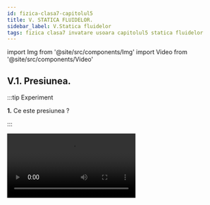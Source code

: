 ```yaml
---
id: fizica-clasa7-capitolul5
title: V. STATICA FLUIDELOR.
sidebar_label: V.Statica fluidelor
tags: fizica clasa7 invatare usoara capitolul5 statica fluidelor
---
```


import Img from '@site/src/components/Img'
import Video from '@site/src/components/Video'


## V.1. Presiunea.

:::tip Experiment

**1.** Ce este presiunea ?

:::


<Video src="https://www.youtube.com/embed/JrLdPhqzoPw" />


<br></br>

**Materiale necesare:** cutie, o greutate pentru cutie, vas cu făină (pesmet).
 



**Descrierea experimentului (Partea 1):** 

- Așază cutia goală în vasul cu făină cu suprafața cea mai mică. 

- Observă urma lăsată de cutie în făină.

- Așază cutia cu greutatea în ea în vasul cu făină cu suprafața cea mai mică.

- Observă urma lăsată de cutia plină în făină.



:::note Observaţie (Partea 1)

Presiunea exercitată de cutie asupra unei suprafețe este direct proporțională  cu forța de apăsare din partea cutiei asupra suprafeței. 

:::


**Descrierea experimentului (Partea 2):** 

- Așază cutia cu greutatea în ea în vasul cu făină cu suprafața cea mai mare.

- Observă urma lăsată de cutia plină în făină.


:::note Observaţie (Partea 2)

Presiunea exercitată de cutie asupra unei suprafețe este invers proporțională cu aria suprafeței pe care se exercită forța de apăsare.


:::



<Video src="https://www.youtube.com/embed/5G1LnSH4uj0" />


<br></br>



:::important Definiţie


**Presiunea (p)** este o mărime fizică care măsoară raportul dintre forța de apăsare normală (F) exercitată pe o suprafață și aria suprafeței (S) pe care se distribuie forța de apăsare.


- Formula de definiție

<Img src="fizica/clasa7/capitolul5/5_1_Poza1_FormulePresiunii.jpg" />




- Unitate de măsură în S.I: **[p]<sub>SI</sub> =  Pa (Pascal)** 

- Instrumente de măsură: **manometrul, barometrul** 


:::




:::caution Aplicații

**a) Presiunea este direct proporțională cu forța  de apăsare F**


**Exemplu:**

Tăvălugul care presează bitumul pentru asfaltare cu o roată cilindrică foarte grea.

<Img src="fizica/clasa7/capitolul5/5_1_Poza2_MasinaDeNivelatAsfalt.jpg" />



**b) Presiunea este invers proporțională cu aria suprafeței pe care se exercită forța de apăsare.**

**Exemplu:**

- Obiectele ascuțite (ace, compas, foarfece, cuțite, etc.) sunt periculoase (ne pot tăia sau înțepa) deoarece au vârful cu o suprafață foarte mică și exercită presiuni foarte mari, chiar la forțe de apăsare mici.

<Img src="fizica/clasa7/capitolul5/5_1_Poza3_ObiecteAscutite.jpg" />


- Când suntem pe schiuri de abia lăsăm urme pe zăpadă față de bocanci, deoarece greutatea noastră se distribuie pe o suprafață mai mare și presiunea exercitată de noi este mai mică decât cu bocancii.

<Img src="fizica/clasa7/capitolul5/5_1_Poza4_UrmeDeBocanVsDeSki_OK.jpg" />

- Când suntem pe gheața care stă să crape, imediat trebuie să ne culcăm pe burtă și să ne târâm așa până la mal, deoarece lăsându-ne greutatea pe o suprafață mai mare scădem foarte mult presiunea exercitată de noi asupra gheții.

<Img src="fizica/clasa7/capitolul5/5_1_Poza5_GheataCrapata.jpg" />

- Suprafaţa unui taburet fiind plană, corpul nostru vine  în contact cu el pe o suprafaţă mai mică decât pe scaunul cu spătar, caz în care presiunea exercitată  de greutatea corpului nostru este mai mare. Când suprafaţa scaunului este curbată, aceasta vine în contact cu o parte mai mare a corpului nostru  şi,deci, presiunea este mai mică. Deci, mai comod este scaunul cu spătar.

<Img src="fizica/clasa7/capitolul5/5_1_Poza6_ScaunCuSpatarVsTaburet.jpg" />

:::


:::note Observaţie 

**Presiunea are foarte multe unități derivate:** 

1 **bar** = 10<sup>5</sup> Pa

**Atmosferă fizică** = **1 atm** = 101.325 Pa

**Atmosferă tehnică** = **1 at** = 9,8 ∙ 10<sup>4</sup> Pa

**Milimetri coloană de mercur** = **1mmHg** = 1 torr = 133,322 Pa

**Kilogramforță pe metru pătrat** = **1kgf / m<sup>2</sup>** = 1mm H<sub>2</sub>O = 9,8 Pa


:::



:::caution Problemă model

1) Un corp paralelipipedic de 400g are următoarele dimennsiuni:

L = 0,003hm

l = 15cm
 
h = 100mm

Află cele trei presiuni exercitate de corp asupra unei suprafețe.




#### Rezolvare:


- Scriem datele problemei și le transformăm în SI.

  - m = 400g = 0,4 kg

  - G = mg = 0,4 ∙ 10 = 4 N

  - L = 0,003hm = 0,3m

  - l = 15cm = 0,15m

  - h = 100mm = 0,1m.


- Aplicăm formula presiunii și înlocuim datele problemei:

<Img src="fizica/clasa7/capitolul5/5_1_Poza7_RezolvareProblemaModel1.jpg" />


:::



:::caution Problemă model

2) Un om bate în perete un cui cu o forță de 600N care face un unghi α =30° cu peretele. Vârful cuiului are 2cm<sup>2</sup>. Află presiunea exercitată de om asupra peretelui.

<Video src="https://www.youtube.com/embed/2P4ljrXNaTw" />


<br></br>

#### Rezolvare:

- Scriem datele problemei și le transformăm în SI

  - F = 600 N

  - S = 2cm<sup>2</sup> = 2/10000 m<sup>2</sup> 

- Calculăm modulul forței normale asupra peretelui


<Img src="fizica/clasa7/capitolul5/5_1_Poza8_RezolvareProblemaModel2_Partea1.jpg" />


<Img src="fizica/clasa7/capitolul5/5_1_Poza9_RezolvareProblemaModel2_Partea2_Grafic.jpg" />





- Scriem formula presiunii și înlocuim datele problemei :


<Img src="fizica/clasa7/capitolul5/5_1_Poza10_RezolvareProblemaModel2_Partea3.jpg" />


:::




## V.2. Presiunea hidrostatică




:::important Definiţie

**Presiunea hidrostatică** este presiunea statică din interiorul unui lichid aflat în echilibru, datorată greutății lichidului.

Chiar dacă presiunea hidrostatică se datorează greutății lichidului, ea se exercită în toate direcțiile în interiorul acestuia.

:::

Într-un pahar avem un lichid în repaus.

h = înălțimea coloanei de lichid din vas

G = greutatea lichidului = m ∙ g = ρ ∙ V ∙ g = ρ ∙ S ∙ h ∙ g

N' = forța de apăsare normală a apei asupra fundului vasului

N = reacțiunea normală a fundului vasului
 
|N'| = |N|= |G|

<Img src="fizica/clasa7/capitolul5/5_2_Poza1_FormulaPresiuniiHidrostatice.jpg" />


<Img src="fizica/clasa7/capitolul5/5_2_Poza2_PozaPresiuniiHidrostatice.jpg" />










:::important

**Formula presiunii hidrostatice: p = ρ ∙ g ∙ h**, unde

ρ = densitatea lichidului

g = accelerația gravitațională

h = înălțimea coloanei de lichid de deasupra nivelului măsurat (adâncimea lichidului)

Deci, **presiunea hidrostatică depinde direct proporțional de densitatea lichidului și de adâncimea lichidului.** Ea nu depinde de aria fundului vasului în care se află lichidul.

Presiunea hidrostatică se măsoară cu **manometrul cu lichid (diferențial).**


<Img src="fizica/clasa7/capitolul5/5_2_Poza3_PozaManometruCuLichid.jpg" />




Când denivelarea lichidului în tubul U este zero, Δh = 0, presiunea este zero.

Cu cât denivelarea lichidului în tubul U este mai mare, cu atât presiunea hidrostatică crește.


:::



:::caution Aplicații

De exemplu pentru apă (ρ = 1000kg/m<sup>3</sup>), diferența de presiune este de aproximativ 10 Pa pentru fiecare diferență de nivel de 1mm (0,001 m) dintre cele 2 ramuri. Am luat g ~ 10 N/kg.

Δp = ρ ∙ g ∙ h= 1000 ∙ 10 ∙ 0,001 = 10 Pa.



:::


<br></br>




:::tip Experiment

**2.** La același nivel, presiunea hidrostatică este aceeași

:::


<Video src="https://www.youtube.com/embed/EQuSFS_Dxao" />


<br></br>

**Materiale necesare:** sticlă PET, compas.

:::warning Atenție

Atenție când lucrezi cu obiecte ascuțite !

:::
 
**Descrierea experimentului:** 


- Ia o sticlă de 0,5L și umple-o cu apă. Găurește-o  de o parte și de alta la același nivel.
 
- Deșurubează dopul și observă că cele două jeturi de apă.

 

:::note Observaţie

Cele două jeturi de apă au aceeași lungime  deoarece, la același nivel, presiunea hidrostatică este aceeași. 

:::



<br></br>


:::tip Experiment

**3.** Presiunea hidrostatică crește odată cu adâncimea

:::


<Video src="https://www.youtube.com/embed/VKNV5yIBU0g" />


<br></br>

**Materiale necesare:** sticlă PET, compas.

:::warning Atenție

Atenție când lucrezi cu obiecte ascuțite !

:::
 
**Descrierea experimentului:** 


- Ia o sticlă de 0,5L umple-o cu apă și găurește-o în aceeași parte, un orificiu mai sus, unul la mijloc și altul mai spre fundul sticlei.

- Deșurubează dopul și observă că cele trei jeturi de apă.

 

:::note Observaţie

Jetul de apă de la fundul sticlei are lungime  mai mare decât cele  de deasupra, deoarece  presiunea hidrostatică crește odată cu adâncimea lichidului. 

:::



<br></br>


:::tip Experiment

**4.** Măsurarea presiunii hidrostatice cu manometrul

:::


<Video src="https://www.youtube.com/embed/20rmhBcUyrA" />


<br></br>

**Materiale necesare:** sticlă PET de 1,5-2L,  furtunașe, flacon plastic, tuburi de pix sau recipiente cilindrice,balon (o bucată dintr-o mănușă chirurgicală), elastic de borcan, foarfece, riglă, compas.

:::warning Atenție

Atenție când lucrezi cu obiecte ascuțite !

:::
 
**Descrierea experimentului:** 


- Confecționează un tub U prin legarea a două corpuri de pix cu un furtunaș la partea de jos. Pune apă colorată în acest tub “U” .

- Atașează la unul dintre pixuri un furtunaș mai lung.

- Ia un flacon de plastic (de medicamente) și găurește-i capacul astfel încât furtunul să intre forțat în el.
  
- Taie gâtul unei sticle de 1,5-2L și pune apă în ea.
 
- Măsoară denivelarea apei din tubul “U” pentru diferite niveluri în interiorul apei.

- Măsoară denivelarea apei din tubul “U” la același nivel în interiorul apei.

 

:::note Observaţie

La aceeaşi adâncime în interiorul lichidului, denivelarea  lichidului colorat din tubul “U” este aceeaşi, indiferent de cum orientăm membrana capsulei, deci presiunea hidrostatică este aceeasi.
 

Cu cât ne apropiem de fundul vasului, cu atât denivelarea lichidului din tubul “U” creşte și deci, presiunea hidrostatică crește cu adâncimea.
 

:::


:::important

**Principiul fundamental al hidrostaticii:**
 
**“Diferența presiunilor din două puncte ale unui lichid aflat în echilibru este direct proporțională cu diferența de nivel la care se află cele două puncte.”**


Δp = p<sub>2</sub> - p<sub>1</sub> = ρ ∙ g ∙ Δh

ρ = densitatea lichidului (constantă de material)

g = accelerația gravitațională (constantă, egală cu 9,8 ~ 10 N/kg)

Δh = diferența de nivel din interiorul lichidului la care se află cele două puncte. 


<Img src="fizica/clasa7/capitolul5/5_2_Poza4_PrincipiulFundamentalAlHidrostaticii.jpg" />


Să considerăm un lichid aflat în echilibru și să îl delimităm mental cu un cilindru (vezi desenul de mai sus). Deoarece întregul lichid se află în echilibru, atunci și lichidul din cilindrul delimitat se află în echilibru. Asupra lui acționează vertical greutatea G, forța de presiune pe suprafața superioară F<sub>1</sub> și forța de presiune pe suprafața inferioară F<sub>2</sub>. Din condiția de echilibru rezultă:

G + F<sub>1</sub> = F<sub>2</sub>

Deoarece G = ρ ∙ S ∙ g ∙ Δh ,  F<sub>1</sub> = p<sub>1</sub> ∙ S,  F<sub>2</sub> = p<sub>2</sub> ∙ S  => Δp = ρ ∙ g ∙ Δh 


:::




<br></br>


:::tip Experiment

**5.** Principiul fundamental al hidrostaticii

:::


<Video src="https://www.youtube.com/embed/v--EIxDiCmY" />


<br></br>

**Materiale necesare:** sticlă PET de 1,5-2L și una de 0,5L, furtunaș, foarfece, compas.

:::warning Atenție

Atenție când lucrezi cu obiecte ascuțite !

:::
 
**Descrierea experimentului:** 


- Ia două sticle, una de 0,5L și 2L și leagă-le cu un furtunaș în partea de jos.

- Umple cu apă numai sticla mică.

- Ce observi ?
 

:::note Observaţie

Apa curge din sticla mică în sticla mare. 

:::


**Concluzia experimentului:**

Apa curge din sticla mică în sticla mare deoarece presiune apei din sticla mică este mai mare decât presiunea din sticla mare,  întrucât nivelul apei din sticla mică este mai mare decăt nivelul apei din sticla mare.

Curgerea din A în B va avea loc până la egalizarea nivelului din cele 2 sticle, când și presiunea va fi aceeași.


**Presiunea unui lichid dintr-un vas nu depinde de forma și dimensiunile vasului.**




:::important

**Legea vaselor comunicante:**

**“În două sau mai multe vase comunicante, lichidul urcă la același nivel.”** 


<Video src="https://www.youtube.com/embed/HcYe726wDQE" />


:::


:::caution Aplicații ale legii vaselor comunicante

**1) Stropitoarea de grădină**

<Img src="fizica/clasa7/capitolul5/5_2_Poza6_Stropitoare.jpg" />

**2) Ceainic**

<Img src="fizica/clasa7/capitolul5/5_2_Poza7_Ceainic.jpg" />

**3) Sifonul chiuvetelor reține în cotul său corpurile solide care ar putea înfunda canalizarea.**

<Img src="fizica/clasa7/capitolul5/5_2_Poza8_SifonChiuveta.jpg" />

**4) Ecluzele permit circulația vapoarelor de la un nivel ridicat al apei(amonte) la un nivel mai scăzut(aval).**

<Img src="fizica/clasa7/capitolul5/5_2_Poza9_Ecluza.jpg" />

**5) Indicatorul de nivel pentru rezervoarele opace.**

<Img src="fizica/clasa7/capitolul5/5_2_Poza10_IndicatorNivel.jpg" />


**6) Alimentarea cu apă a unor locuințe așezând rezervorul cu apă la o înălțime superioară a celei mai înalte case.**

<Img src="fizica/clasa7/capitolul5/5_2_Poza11_AlimentareaCuApa.jpg" />



:::



<br></br>
<br></br>



## V.3. Presiunea atmosferică.

**Atmosfera** este stratul de aer care înconjoară Pământul.
 
Până în secolul al XVII-lea s-a crezut că aerul nu are  greutate. Galileo Galilei (1564-1642), mare matematician,  fizician şi astronom italian, a afirmat pentru prima dată că  aerul atmosferic are greutate şi că el produce o apăsare  asupra tuturor corpurilor de pe Pământ.
 
Compoziția aerului: 78% azot (N2), 21% oxigen (O2), 1% alte gaze ( argon, dioxid de carbon, neon, heliu, etc.).


<Img src="fizica/clasa7/capitolul5/5_3_Poza1_CompozitiaChimicaAAtmosferei.jpg" />

<Img src="fizica/clasa7/capitolul5/5_3_Poza2_StraturileAtmosferei.jpg" />





:::important Definiție

Apăsarea aerului atmosferic asupra corpurilor de pe Pământ, datorată greutății aerului  poartă numele de **presiune atmosferică.**

:::


:::important

Pentru măsurarea presiunii atmosferice se folosesc **barometrele.**



:::



:::important

_**Presiunea atmosferică acţionează în toate direcţiile.**_

:::



<br></br>

:::tip Experiment

**6.** Apăsarea aerului de sus în jos

:::


<Video src="https://www.youtube.com/embed/-o2OUQaMERY" />


<br></br>

**Materiale necesare:** sticlă PET de 0,5L, compas.

:::warning Atenție

Atenție când lucrezi cu obiecte ascuțite !

:::
 
**Descrierea experimentului:** 


- Ia o sticlă de 0,5L și umple-o cu apă, apoi pune-i dopul.

- Găurește sticla și vei observa că apă nu țâșnește prin orificiul respectiv.

- Desfă dopul sticlei și imediat apă țâșnește prin orificiu.
 

:::note Observaţie

Când sticla este astupată, asupra apei din sticlă nu acționează presiunea atmosferică.  

:::


**Concluzia experimentului:**

Când sticla este destupată, asupra apei acționează presiunea atmosferică de sus în jos și apă țâșnește din sticlă. 



<br></br>

:::tip Experiment

**7.** Apăsarea laterală a aerului atmosferic

:::


<Video src="https://www.youtube.com/embed/v3xlNgUYoS8" />


<br></br>

**Materiale necesare:** ventuză.

 
**Descrierea experimentului:** 


- Lipește o ventuză de un o suprafață netedă. 

- De ce stă ventuza lipită de perete?
 

:::note Observaţie

În momentul în care apăsăm ventuza pentru a o lipi de perete,  scoatem aerul din interiorul ei (rămâne vid cu presiunea 0).   

:::


**Concluzia experimentului:**

Datorită presiunii atmosferice care se exercită  lateral, ventuza rămâne lipită de perete. Cât timp in interiorul ei nu intră aer, aceasta este ţinută de presiunea aerului. Dacă suprafaţa peretelui nu este netedă şi plană, atunci în interiorul ventuzei rămâne aer, a cărui presiune o egalează pe cea exterioară şi ventuza cade. 



<br></br>

:::tip Experiment

**8.** Apăsarea aerului de jos în sus

:::


<Video src="https://www.youtube.com/embed/RvekKgXEYE0" />


<br></br>

**Materiale necesare:** pahar cu apă, carton.

 
**Descrierea experimentului:** 


- Acoperă un pahar plin cu apă cu un carton astfel încât între suprafaţa apei şi hârtie să nu rămână aer.

- Apasă cu palma gura paharului peste carton şi întoarce paharul cu gura în jos.

- Îndepărtează cu grijă palma de pahar (poţi face acest experiment deasupra chiuvetei).

 

:::note Observaţie

Apa nu cade din pahar, deoarece  presiunea aerului  exercitată de jos în sus este mai mare decât presiunea exercitată de apa din pahar asupra cartonului.   

:::


<br></br>

_**Experimentul lui Torricelli:**_

Primul fizician care a determinat valoarea presiunii atmosferice (în anul 1643) a fost **Evangelista Torricelli (1608-1647)**, elev al lui **Galilei**. Până la **Galileo Galilei** se știa că aerul atmosferic apasă asupra corpurilor de pe Pământ, însă nimeni nu știa ce valoare are. **Galileo Galilei** fiind aproape de sfârşitul vieţii l-a rugat pe **Torricelli** să rezolve această problemă. 


:::important

Torricelli a construit primul barometru și a măsurat pentru prima oară valoarea presiunii atmosferice.

- Torricelli a umplut cu mercur un tub de sticlă lung de un metru,foarte subțire și închis la un capăt pe care l-a răsturnat într-un vas cu mercur.

- A observat că numai o mică parte din  mercur (Hg) s-a vărsat în vas.

- A măsurat înălțimea coloanei de mercur rămasă în tub, notată 

**h<sub>colHg</sub> = 76cm = 0,76m**

<Img src="fizica/clasa7/capitolul5/5_3_Poza3_DesenExperimentulLuiToricelli.jpg" />


- Pentru a calcula presiune atmosferică a aplicat formula presiunii hidrostatice a coloanei de mercur rămasă în tub.

- La același nivel într-un lichid, presiunea este aceeași, adică p<sub>A</sub> = p<sub>B</sub>.

p<sub>A</sub> = presiunea atmosferică, notată cu p<sub>0</sub>

p<sub>B</sub> = presiunea hidrostatică a coloanei de mercur din tub= ρ<sub>Hg</sub> ∙ g ∙ h<sub>colHg</sub>

p<sub>C</sub> = presiunea vidului = 0

**p<sub>0</sub> = ρ<sub>Hg</sub> ∙ g ∙ h<sub>colHg</sub> = 13600 ∙ 9,8 ∙ 0,76 = 101.325 Pa**

**Aceasta este valoarea presiunii atmosferice.**



:::




**Presiunea atmosferică variază tot timpul și depinde de doi factori:**

**1) Altitudinea** cu cât este mai mare, cu atât presiunea atmosferică scade deoarece aerul se rarefiează (adică scade concentrația moleculelor de oxigen și azot). La altitudinea 0 (nivelul mării), p<sub>0</sub> = 101.325Pa. 


:::caution Aplicații


  
Pe Vârful Everest, cel mai înalt punct de pe Pământ,  cu o altitudine de 8848 m deasupra nivelului mării, presiunea atmosferică  este aproximativ o treime din cea de la nivelul mării, adică p ~ 33.800Pa.

Variaţia presiunii atmosferice cu altitudinea (scăderea presiunii  atmosferice cu creşterea înălţimii) a fost demonstrată de fizicianul francez Blaise Pascal (1623-1662). El a arătat că ascensiunea lichidelor în spaţiu vidat datorită presiunii atmosferice (adică înălţimea coloanei de lichid) se micşorează dacă experienţa se efectuează la înălţimi mari (pe un munte).

Pe baza dependenței dintre altitudine și presiunea atmosferică sunt construite **altimetrele**, folosite la  bordul avioanelor, care de fapt sunt niște barometre etalonate direct în metri. Ele măsoară altitudinea (înălțimea față de suprafața Pământului).


<Img src="fizica/clasa7/capitolul5/5_3_Poza4_Altimetru.jpg" />


:::




**2)	Starea vremii** (ploi, temperatura aerului, vânturi, etc).




:::caution Aplicații

Aerul circulă din zonele cu presiune ridicată (numite anticicloni) spre cele cu presiuni scăzute (numite cicloni). Cu toate că în zonele de înaltă presiune, aerul este mai rece şi mai umed, meteorologii prevestesc acolo un timp frumos, cu cer senin, deoarece vântul împinge norii spre zonele din jur cu presiune mai mică. Deci, _cerul senin, fără nori ameninţători şi aerul uscat sunt prevestite de creşterea presiunii atmosferice_. Vânturile puternice sunt anunţate de situaţia în care zonele de presiune ridicată sunt foarte apropiate de cele cu presiune scăzută.


<Img src="fizica/clasa7/capitolul5/5_3_Poza5_HartaMeteo.jpg" />

:::



:::important


Datorită variației continue a presiunii atmosferice, s-a impus alegerea unei presiuni de referință, numită presiune atmosferică normală, notată cu p<sub>0</sub>.
 
p<sub>0</sub> = 101.325 Pa = 1atm = 760mmHg (ea se măsoară la nivelul mării, la 0°).



:::



:::caution Aplicații

Voi simțiți apăsarea aerului atmosferic? Răspunsul este NU. De ce nu simțim apăsarea aerului? Corpul nostru are o presiune interioară (dată în mod deosebit de lichidele din noi : apă, sânge, etc) care o egalează pe cea exterioară, a aerului.

Dar ce s-ar întâmlpa cu noi dacă am ieși în spațiu cosmic, unde este vid și presiunea este zero? La presiune = 0, apa nu mai fierbe la 100°C, ci la 0°C și în căteva secunde sângele nostru ar începe să fiarbă și am muri. Iată de ce cosmonauții când ies în spațiu cosmic folosesc costume speciale de cosmonauți care sunt presurizate (au în interior niște tuburi cu apă) și care înlocuiesc apăsarea aerului.


<Img src="fizica/clasa7/capitolul5/5_3_Poza6_CostumAstronaut.jpg" />


Pe Venus, temperatura la suprafață ajunge până la 450 de grade Celsius, iar presiunea atmosferica este uriașă, de 92 de ori mai mare decât cea a Pământului. Acolo apăsarea atmosferei (compusă din 96,5% dioxid de carbon, 3,5% azot) ne-ar strivi pur și simplu.


<Img src="fizica/clasa7/capitolul5/5_3_Poza7_PlanetaVenus.jpg" />


Un experiment celebru pentru evidențiere presiunii atmosferice a fost efectuat în 1650 de către Otto von Guericke care a folosit două semisfere unite etanș și vidate în interior. Oamenii au încercat să desprindă semisferele asupra cărora apăsa aerul atmosferic, dar nu au reușit. Pentru a despărți cele două semisfere au fost înhămați câte opt cai de fiecare parte. Semisferele  se găsesc și azi la Muzeul german din München.

<Img src="fizica/clasa7/capitolul5/5_3_Poza8_ExperimentPresiuneAtmosferica.jpg" />


:::





## V.4. Legea lui Pascal


:::tip Experiment

**9.** Legea lui Pascal

:::

<Video src="https://www.youtube.com/embed/zS1Qi-0H_mI" />





<br></br>

**Materiale necesare:** vase comunicante, apă, ulei.
 



**Descrierea experimentului:** 

- Pune apă într-unul din vasele comunicante.
 
- Adaugă ulei în vasul din mijloc. 

- Ce observi ?


:::note Observaţie

Apa din celelalte vase îşi modifică nivelul și îl egalează pe cel din mijloc, cu apă și ulei. 

:::


**Concluzia experimentului:**

Presiunea coloanei de ulei determină o presiune exterioară (uleiul este nemiscibil cu apa) asupra apei din vasul din mijloc, care este transmisă în toată masa (cantitatea) apei şi în toate direcţiile (Legea lui Pascal). 

<br></br>


:::important Definiție

**Enunțul legii lui Pascal:** 

**Presiunea exterioară exercitată asupra unui fluid se transmite în toate direcțiile și în toată masa fluidului.**

:::


<br></br>


:::caution Aplicațiile legii lui Pascal: Presa hidraulică si pompele

**I. Presa hidraulică**

Presa hidraulică este formată din doi cilindrii cu lichid (ulei), de secțiuni diferite, prevăzuți cu câte un piston fiecare și care comunică în partea de jos. 


<Img src="fizica/clasa7/capitolul5/5_4_Poza1_DesenSchemaPresa.jpg" />




Omul apasă asupra pistonului mic prin intermediul unei pârghii.
 
Presiunea exercitată de pistonul mic este transmisă integral de lichid pistonului mare, care urcă.
 
**Principiul de funcționare al presei:**
 
De câte ori aria transversală a cilindrului mare (S<sub>2</sub>) este mai mare decât aria cilindrului mic (S<sub>1</sub>), de atâtea ori și forța transmisă de lichid pistonului mare (F<sub>2</sub>) este mai mare decât forța cu care omul acționează asupra pistonului mic (F<sub>1</sub>). Deci, dacă dorim ca presa să ne amplifice forța noastră F<sub>1</sub> de 10 ori, adică F<sub>2</sub> = 10F<sub>1</sub>, atunci alegem o presă astfel încât aria cilindrului mare să fie de 10 ori mai mare decât aria cilindrului mic.


<Img src="fizica/clasa7/capitolul5/5_4_Poza2_FormulaCalculPresaHidraulica.jpg" />






:::





<br></br>

:::tip Experiment

**10.** Presa hidraulică

:::


<Video src="https://www.youtube.com/embed/EJq_MAr8L9o" />


<br></br>

**Materiale necesare:** două seringi de secțiuni diferite, tub de legătură.

 
**Descrierea experimentului:** 


- Umple cu lichid seringa mică și conectează printr-un tub seringa mică cu o altă seringă mai mare.
 
- Apasă pe pistonul mic. 

- Ce observi?

 

:::note Observaţie

Pistonul mare urcă atunci când apăsăm pe pistonul mic.   

:::


**Concluzia experimentului:**

Presiunea exterioară exercitată de noi asupra pistonului mic este transmisă de lichid pistonului mare. 



<br></br>

:::caution Utilizările presei hidraulice

- Sfărâmarea rocilor dure

<Img src="fizica/clasa7/capitolul5/5_4_Poza3_Concasor.jpg" />


- Obținerea uleiului prin presarea semințelor

<Img src="fizica/clasa7/capitolul5/5_4_Poza4_PresaUlei.jpg" />

- Ștanțarea obiectelor metalice

<Img src="fizica/clasa7/capitolul5/5_4_Poza5_MasinaDeStantat.jpg" />

- Elevatorul (cricul) hidraulic

<Img src="fizica/clasa7/capitolul5/5_4_Poza5_CricHidraulic.jpg" />

- Frâna de picior de la mașină

<Img src="fizica/clasa7/capitolul5/5_4_Poza6_FranaDePicior.jpg" />

- Presarea paielor și a materialelor reciclabile în baloți

<Img src="fizica/clasa7/capitolul5/5_4_Poza7_PresareaPaielor.jpg" />

- Tăierea foilor de tablă

<Img src="fizica/clasa7/capitolul5/5_4_Poza8_PresaDeTaiatTabla.jpg" />

- Scaunele stomatologice sau de la frizerii

<Img src="fizica/clasa7/capitolul5/5_4_Poza9_ScaunStomatologic.jpg" />

- Excavatorul

<Img src="fizica/clasa7/capitolul5/5_4_Poza10_Excavator.jpg" />

- Sistemele de servodirecție și servofrână

<Img src="fizica/clasa7/capitolul5/5_4_Poza11_ServoDirectie.jpg" />

:::





:::caution Aplicațiile legii lui Pascal: Presa hidraulică si pompele

**II. Pompele** sunt folosite pentru comprimarea gazelor și asigurarea circulației lichidelor. Pompele de vid evacuează aerul dintr-o incintă.

Pompele hidrofor sunt utilizate pentru alimentarea cu apa în sistemele casnice pentru transferul lichidelor și golirea rezervoarelor, la grădinărit sau pot fi conectate la vase de hidrofor. Pompele hidraulice deplasează un lichid de la presiunea inferioară din aval (de exemplu un nivel hidraulic inferior), la presiunea superioară din amonte (de exemplu un nivel hidraulic superior). Diferența de presiune pe care o învinge pompa, exprimată de obicei în metri de coloană de apă constituie înălțimea de ridicare a pompei, care este mai mare decât diferența dintre presiunile din amonte și aval, datorită pierderilor din pompă și conductele sale.



**Corpul omenesc are două pompe:** 

- **inima** (care pompează sângele) și 

- **plămânii** (care pompează aerul).



:::




:::caution Utilizările presei hidraulice


- Pompă de injecție (la motoare cu ardere internă)

<Img src="fizica/clasa7/capitolul5/5_4_Poza11bis_PompaInjectie.jpg" />


- Umflarea cauciucurilor și a saltelelor

<Img src="fizica/clasa7/capitolul5/5_4_Poza13_PompaCauciucuri.jpg" />

- Compresor frigider sau aer condiționat

<Img src="fizica/clasa7/capitolul5/5_4_Poza12_CompresorFrigider.jpg" />

- Stropirea pomilor si irigații

<Img src="fizica/clasa7/capitolul5/5_4_Poza14_PompaStropirePomi.jpg" />

- Zugrăvire

<Img src="fizica/clasa7/capitolul5/5_4_Poza15_PompaZugravire.jpg" />

- Mulgătoare mecanice

<Img src="fizica/clasa7/capitolul5/5_4_Poza16_PompaMulsVaca.jpg" />

- Pulverizatoarele de la sprayuri (aerul comprimat presează lichidul să iasă)

<Img src="fizica/clasa7/capitolul5/5_4_Poza17_Pulverizatoare.jpg" />

- Pompa de benzină

<Img src="fizica/clasa7/capitolul5/5_4_Poza18_PompaDeBenzina.jpg" />

:::


<br></br>
<br></br>




## V.5. Legea lui Arhimede



:::tip Experiment

**11.** Forța arhimedică a apei

:::


<Video src="https://www.youtube.com/embed/H6DGg-wd9zo" />




<br></br>

**Materiale necesare:** balon, ață.
 



**Descrierea experimentului (Partea 1):** 

- Ține de o sfoară un balon (punguță de plastic) umplut cu apă. 

- Ce observi ?



:::note Observaţie (Partea 1)

Sfoara  stă întinsă.

:::



**Descrierea experimentului (Partea 2):** 

- Cufundă-l într-un vas cu apă. 

- Ce observi ?



:::note Observaţie (Partea 2)

Sfoara nu mai este întinsă ca în aer.

:::





**Concluzia experimentului:**

Asupra balonului cufundat în apă acționează o forță verticală , de jos în sus care face ca sfoara să nu mai stea întinsă.

Rezultanta forțelor de presiune hidrostatică exercitate de către lichid asupra corpului cufundat în el se numește forță arhimedică, notată FA, cu o direcție verticală, de jos în sus.
 

<br></br>




:::tip Experiment

**12.** Determinarea forței arhimedice cu ajutorul dinamometrului

:::


<Video src="https://www.youtube.com/embed/EO7NYZ_wxp0" />




<br></br>

**Materiale necesare:** vas cu apă, o greutate cu cârlig, dinamometru.
 



**Descrierea experimentului:** 

- Suspendă un corp de cârligul dinamometrului și măsoară greutatea acestuia (G  = 2 N).

- Cufundă corpul într-un vas cu apă, ținut în continuare de cârligul dinamometrului și  citește indicațiile acestuia. Observă că dinamometrul indică o forță mai mică, numită greutate aparentă (G<sub>ap</sub> = 1,7 N).




**Concluzia experimentului:**

Forţa arhimedică (F<sub>A</sub>) este egală cu diferenţa dintre greutatea acestuia (determinată în aer,G) şi “greutatea aparentă” a corpului când este cufundat în lichid (G<sub>ap</sub>), adică:
	
F<sub>A</sub> = G – G<sub>ap</sub> = m • g – m<sub>ap</sub> • g = (m – m<sub>ap</sub>) • g

F<sub>A</sub> = 2N - 1,7N = 0,3 N

 

<br></br>




:::tip Experiment

**13.** Determinarea forței arhimedice cu ajutorul balanței

:::


<Video src="https://www.youtube.com/embed/KHgcdM711Do" />




<br></br>

**Materiale necesare:** vas cu apă, cilindrii lui Arhimede, balanță, mase marcate, pipetă.      
 



**Descrierea experimentului:** 

- Leagă cilindrii lui Arhimede unul de altul, cu cel plin (metalic) jos de un taler al balanței și echilibrează balanța punând mase marcate pe celălalt taler.

- Introdu numai cilindrul plin într-un vas cu apă și observă  că balanța se dezechilibrează.

- Cu ajutorul unei pipete umple cilindrul gol și observă că balanța se echilibrează.




**Concluzia experimentului:**

Asupra cilindrului plin din apă acționează forța arhimedică în sus care dezechilibrează balanța. 

La echilibrarea balanței, forța arhimedică este egală cu greutatea volumului de lichid introdus în cilindrul gol, care are același volum cu cilindrul plin. 

Deci, forța arhimedică este egală cu greutatea volumului de lichid dezlocuit de corp.
 

<br></br>



:::important Definiție

**Enunțul legii lui Arhimede:** 

**Un corp cufundat într-un fluid este împins de forţă ce acţionează pe verticală, de jos în sus, numită forţă  arhimedică (F<sub>A</sub>),  egală cu greutatea volumului de fluid dezlocuit de corp.** 

**Conform legii lui Arhimede, forţa cu care lichidul apasă de jos în sus asupra corpului cufundat este egală cu greutatea volumului de lichid dezlocuit de corp, adică :**

**F<sub>A</sub> = G<sub>lichid dezlocuit</sub> = m<sub>L</sub> • g = ρ<sub>L</sub> • V<sub>Ldezlocuit</sub> • g = ρ<sub>L</sub> • V<sub>c</sub> • g**

**Volumul corpului (V<sub>c</sub>) = Volumul lichidului dezlocuit (V<sub>Ldez</sub> )** 

:::


:::important

**Din formula forței arhimedice observăm că aceasta depinde direct proporțional numai de doi factori:**
 
**1) Densitatea lichidului cu cât este mai mare, cu atât F<sub>A</sub> este și ea mai mare.**

**2) Volumul corpului (volumul de lichid dezlocuit de corp) cu cât este mai mare, cu atât F<sub>A</sub> este și ea mai mare.**



:::


<br></br>



:::tip Experiment

**14.** Dependența forței arhimedice de densitatea lichidului

:::


<Video src="https://www.youtube.com/embed/eyFkscxIcT8" />




<br></br>

**Materiale necesare:** vas cu apă, vas cu mercur, șurăb (cui)
 

:::warning Atenție

Atenție! Mercurul este extrem de toxic ! Nu îl atinge și nu inspira vaporii săi !     

:::



**Descrierea experimentului (Partea 1):** 

- Pune un șurub într-un vas cu apă. 

- Ce observi ?



:::note Observaţie (Partea 1)

Șurubul se scufundă în apă.

:::



**Descrierea experimentului (Partea 2):** 

- Pune același șurub într-un vas cu mercur.

- Ce observi ?



:::note Observaţie (Partea 2)

Șurubul  plutește în mercur.

:::





**Concluzia experimentului:**

Șurubul plutește în mercur deoarece mercurul are densitatea mult mai mare decât apa și forța arhimedică din partea mercurului este mai mare ca cea din partea apei. 

<br></br>

:::caution Temă

1. Ce se întâmplă cu un vapor când trece din Dunăre în Marea Neagră ?

:::





<br></br>



:::tip Experiment

**15.** Dependența forței arhimedice de volumul corpului

:::


<Video src="https://www.youtube.com/embed/tFGQgdzc5aA" />




<br></br>

**Materiale necesare:** sârmă de aluminiu, vas cu apă, cutie de aluminiu care să aibă aceeași masă cu sârma de aluminiu
 


**Descrierea experimentului:** 

- Ia o sârmă de aluminiu care sa aibă aceeași masă (deci și greutate) cu o cutie de aluminiu astfel încât cutia să aibă  volumul mai mare decât sârma.

- Cufundă-le pe rând într-un vas cu apă.

- Ce observi ?



:::note Observaţie

Sârma se scufundă , iar cutia plutește.

:::





**Concluzia experimentului:**

Cu cât volumul unui corp este mai mare, el dezlocuie un volum de lichid mai mare și forța arhimedică este mai mare. 

<br></br>



:::important **Cazurile particulare ale legii lui Arhimede:**

**a) Când densitatea corpului (ρ<sub>c</sub>) este mai mică decât densitatea  lichidului (ρ<sub>l</sub>), corpul plutește.** 

**F<sub>A</sub> > G** (greutatea corpului)  și apare o forță rezultantă, care acționează asupra corpului pe verticală, în sus, numită forță ascensională (F<sub>a</sub>) care determină ieșirea corpului parțial din lichid.

**F<sub>a</sub> = F<sub>A</sub> - G**

**Porțiunea scufundată dezlocuie un volum de lichid egală cu greutatea corpului.**


<Img src="fizica/clasa7/capitolul5/5_5_Poza1_FormulaCazParticularLegeaLuiArhimede.jpg" />



:::


:::caution Aplicații ale cazurilor particulare ale legii lui Arhimede

Plutirea vapoarelor, buștenilor, icebergurilor.

<Img src="fizica/clasa7/capitolul5/5_5_Poza2_AplicatiiCazParticularLegeaLuiArhimede.jpg" />



:::




:::important **Cazurile particulare ale legii lui Arhimede:**

**b) Când densitatea corpului (ρc) este egală cu densitatea lichidului(ρl) , corpul este în echilibru în interiorul lichidului.**


**|FA| = |G|	=>	ρ<sub>l</sub> ∙ V<sub>c</sub> ∙ g = ρ<sub>c</sub> ∙ V<sub>c</sub> ∙ g**	



:::


:::caution Aplicații ale cazurilor particulare ale legii lui Arhimede

Plutirea baloanelor sau a submarinului în apă.


<Img src="fizica/clasa7/capitolul5/5_5_Poza3_AplicatiiCazParticular2LegeaLuiArhimede.jpg" />


:::



:::important **Cazurile particulare ale legii lui Arhimede:**

**c) Când densitatea corpului (ρ<sub>c</sub>) este mai mare decât densitatea lichidului(ρl), corpul se scufundă (se duce pe fundul vasului).**


F<sub>A</sub> < G  și apare o forță rezultantă, care acționează asupra corpului pe verticală, în jos, numită  greutate aparentă:
 
G<sub>ap</sub> = G - F<sub>A</sub>

<Img src="fizica/clasa7/capitolul5/5_5_Poza4_AplicatiiCazParticular3LegeaLuiArhimede.jpg" />



:::


:::important Reține

**Forța arhimedică, F<sub>A</sub>:**

**- Are direcție verticală, în sus și punctul de aplicație în centrul de greutate al volumului de lichid dezlocuit.**

**- Egală în modul cu greutatea fluidului dezlocuit.**

**- Nu depinde de greutatea și forma corpului, de adâncimea de imersiune, de înălțimea lichidului din vas**


<Video src="https://www.youtube.com/embed/HV1IXK-od4o" />



:::



:::caution Aplicaţiile legii lui Arhimede la fluide

**1) Densimetrul** este un instrument de măsură pentru densitatea  lichidelor. Scala este invers gradată astfel încât pe verticală în sus , scad gradațiile deoarece densimetrul se cufundă mai  mult în lichidele cu densități mai mici. El pătrunde în lichid până când greutatea lichidului dezlocuit devine egală cu greutatea sa proprie. Pentru a-și păstra o poziție verticală când este cufundat în lichid, greutatea sa este concentrată spre fundul densimetrului, unde se găsesc niște bile de plumb sau oțel. Densitatea lichidului se citește la nivelul suprafeței libere a lichidului , pe scala gradată. 

<Img src="fizica/clasa7/capitolul5/5_5_Poza5_PozaDensimetru.jpg" />



**Utilizările densimetrului:**

- În stațiile de service auto, la verificarea:
 
  - densității antigelului
  
  - densității soluției de acid sulfuric din acumulatorul mașinii.Pentru o baterie încărcată densitatea acidului este 1,3g/cm3, iar descărcată are 1,15g/cm3.


<Img src="fizica/clasa7/capitolul5/5_5_Poza6_DensimetruBaterieAuto.jpg" />


- În medicină se verifică densitatea sângelui (1,04-1,06g/cm3) și a urinei(1,2g/cm3). 

<Img src="fizica/clasa7/capitolul5/5_5_Poza7_DensimetruDensitateSange.jpg" />

- Conținutul de grăsime al laptelui.

<Img src="fizica/clasa7/capitolul5/5_5_Poza8_DensimetruGrasimeLapte.jpg" />

- Conținutul de alcool al băuturilor alcoolice prin măsurarea gradelor alcoolice.

<Img src="fizica/clasa7/capitolul5/5_5_Poza9_DensimetruAlcool.jpg" />

:::


:::caution Aplicaţiile legii lui Arhimede la fluide

**2) Icebergurile:** blocuri de gheaţă provenite din gheaţa polară care au densitatea mai mică ca a apei de mare plutesc pe apă.

<Img src="fizica/clasa7/capitolul5/5_5_Poza10_Iceberg.jpg" />

:::



:::caution Aplicaţiile legii lui Arhimede la fluide

**3) Bărcile, vapoarele, plutele** sunt astfel construite, încât să poată dezlocui o cantitate cât mai mare de apă, pentru a putea transporta o greutate cât mai mare.  Linia de plutire indică până unde se pot afunda vasele când sunt încărcate.

<Img src="fizica/clasa7/capitolul5/5_5_Poza11_Vapor.jpg" />

:::


:::caution Aplicaţiile legii lui Arhimede la fluide

**4) Submarinul** este un vas care pluteşte la suprafaţa apei,  dar se poate deplasa şi sub apă. Pereţii submarinului  sunt dublii. Ei cuprind încăperi (compartimente) care pot fi umplute cu apă. Odată cu pătrunderea apei în aceste compartimente, greutatea submarinului creşte şi vasul se cufundă. El se ridică la suprafaţă prin evacuarea apei din aceste încăperi.

<Img src="fizica/clasa7/capitolul5/5_5_Poza12_Submarin.jpg" />

:::




:::caution Aplicaţiile legii lui Arhimede la fluide

**5) Batiscaful** este un submarin de dimensiuni  mai mici, format dintr-o  cabină sferică  din oţel aliat cu titan  pentru echipaj şi un corp central ce conţine motorul şi rezervoarele de combustibil. El se poate scufunda până la adâncimi mult mai  mari ca submarinul, chiar până în Groapa Marianelor, din Oceanul Pacific cu o adâncime de 11022m. 


Scufundarea facuta de James Cameron in 2012 cu submarinul Deepsea Challenger Cae poate coborî cu 150 metri/minutin si cu forma de torpila  lung de 7 metri a durat in  total sapte ore, dintre care trei ore au fost la 10.900 metri adancime. 

Cameron a lucrat șapte ani la proiect și a devenit al treilea om care ajunge în cel mai adânc punct din oceanele Terrei. Primii doi au ajuns acum 52 de ani: elvețianul Jacques Piccard și americanul Don Walsh.


<Img src="fizica/clasa7/capitolul5/5_5_Poza13_Batiscaf.jpg" />



:::



:::caution Aplicaţiile legii lui Arhimede la fluide

**6) Aerostatul (baloanele)** sunt constituite pe baza legii lui Arhimede la gaze.  El este format dintr-un balon din pânză cauciucată plin cu un gaz uşor (H2 sau He sau aer cald) şi o cabină (nacelă) care este prinsă prin frânghii de balon şi  unde se află şi aparatele de măsură. În secolul al XVII-lea, fraţii Montgolfier  au construit primul balon din hârtie impregnată, umplut cu aer cald.


<Img src="fizica/clasa7/capitolul5/5_5_Poza14_Aerostat.jpg" />


:::


